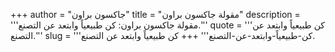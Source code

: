 +++
author = "جاكسون براون"
title = "مقولة جاكسون براون"
description = '''مقولة جاكسون براون: كن طبيعياً وابتعد عن التصنع.'''
quote = '''كن طبيعياً وابتعد عن التصنع.'''
slug = '''كن-طبيعياً-وابتعد-عن-التصنع'''
+++
كن طبيعياً وابتعد عن التصنع.
